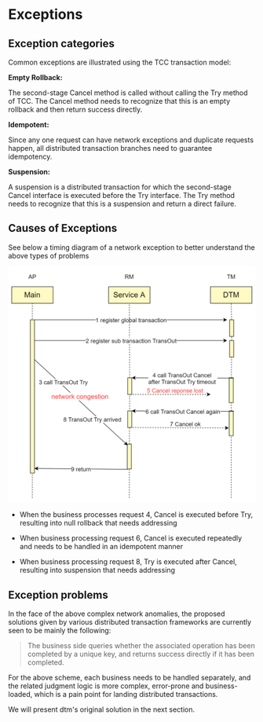 # Exceptions

## Exception categories

Common exceptions are illustrated using the TCC transaction model:

**Empty Rollback:**

The second-stage Cancel method is called without calling the Try method of TCC.
The Cancel method needs to recognize that this is an empty rollback and then return success directly.

**Idempotent:**

Since any one request can have network exceptions and duplicate requests happen, all distributed transaction branches need to guarantee idempotency.

**Suspension:**

A suspension is a distributed transaction for which the second-stage Cancel interface is executed before the Try interface.
The Try method needs to recognize that this is a suspension and return a direct failure.

## Causes of Exceptions

See below a timing diagram of a network exception to better understand the above types of problems

![exception](../imgs/exception.jpg)

- When the business processes request 4, Cancel is executed before Try, resulting into null rollback that needs addressing

- When business processing request 6, Cancel is executed repeatedly and needs to be handled in an idempotent manner

- When business processing request 8, Try is executed after Cancel, resulting into suspension that needs addressing

## Exception problems

In the face of the above complex network anomalies, the proposed solutions given by various distributed transaction frameworks are currently seen to be mainly the following:

> The business side queries whether the associated operation has been completed by a unique key, and returns success directly if it has been completed.

For the above scheme, each business needs to be handled separately, and the related judgment logic is more complex, error-prone and business-loaded, which is a pain point for landing distributed transactions.

We will present dtm's original solution in the next section.
